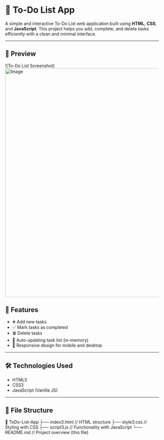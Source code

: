 # 📝 To-Do List App

A simple and interactive To-Do List web application built using **HTML**, **CSS**, and **JavaScript**. This project helps you add, complete, and delete tasks efficiently with a clean and minimal interface.

---

## 📸 Preview

![To-Do List Screenshot]
<img width="1305" height="749" alt="Image" src="https://github.com/user-attachments/assets/6e4e7236-b4ff-4f25-9c97-73b484b4347b" />


## 🚀 Features

- ➕ Add new tasks
- ✅ Mark tasks as completed
- 🗑️ Delete tasks
- 💾 Auto-updating task list (in-memory)
- 📱 Responsive design for mobile and desktop

---

## 🛠️ Technologies Used

- HTML5
- CSS3
- JavaScript (Vanilla JS)

---

## 📁 File Structure
📁 ToDo-List-App
├── index3.html // HTML structure
├── style3.css // Styling with CSS
├── script3.js // Functionality with JavaScript
└── README.md // Project overview (this file)

